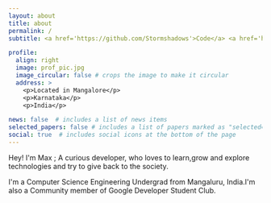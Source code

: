```yaml
---
layout: about
title: about
permalink: /
subtitle: <a href='https://github.com/Stormshadows'>Code</a> <a href='https://www.daijiworld.com/'>Chill</a>  Dream

profile:
  align: right
  image: prof_pic.jpg
  image_circular: false # crops the image to make it circular
  address: >
    <p>Located in Mangalore</p>
    <p>Karnataka</p>
    <p>India</p>

news: false  # includes a list of news items
selected_papers: false # includes a list of papers marked as "selected={true}"
social: true  # includes social icons at the bottom of the page
---
```

Hey! I'm Max ; A curious developer, who loves to learn,grow and explore technologies and try to give back to the society.

I'm a Computer Science Engineering Undergrad from Mangaluru, India.I'm also a Community member of Google Developer Student Club.
  




